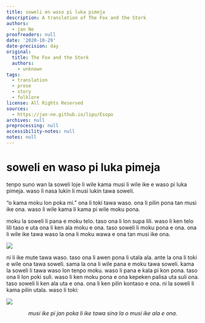 ```yaml
---
title: soweli en waso pi luka pimeja
description: A translation of The Fox and the Stork
authors:
  - jan Ne
proofreaders: null
date: '2020-10-29'
date-precision: day
original:
  title: The Fox and the Stork
  authors:
    - unknown
tags:
  - translation
  - prose
  - story
  - folklore
license: All Rights Reserved
sources:
  - https://jan-ne.github.io/lipu/Esopo
archives: null
preprocessing: null
accessibility-notes: null
notes: null
---
```


# soweli en waso pi luka pimeja

tenpo suno wan la soweli loje li wile kama musi li wile ike e waso pi luka pimeja. waso li nasa lukin li musi lukin tawa soweli.

“o kama moku lon poka mi.” ona li toki tawa waso. ona li pilin pona tan musi ike ona. waso li wile kama li kama pi wile moku pona.

moku la soweli li pana e moku telo. taso ona li lon supa lili. waso li ken telo lili taso e uta ona li ken ala moku e ona. taso soweli li moku pona e ona. ona li wile ike tawa waso la ona li moku wawa e ona tan musi ike ona.

![](https://jan-ne.github.io/lipu/Esopo/soweli_en_waso_pi_luka_pimeja.jpg)

ni li ike mute tawa waso. taso ona li awen pona li utala ala. ante la ona li toki e wile ona tawa soweli. sama la ona li wile pana e moku tawa soweli. kama la soweli li tawa waso lon tenpo moku. waso li pana e kala pi kon pona. taso ona li lon poki suli. waso li ken moku pona e ona kepeken palisa uta suli ona. taso soweli li ken ala uta e ona. ona li ken pilin kontaso e ona. ni la soweli li kama pilin utala. waso li toki:

![](https://jan-ne.github.io/lipu/Esopo/soweli_en_waso_pi_luka_pimeja2.jpg)

*<p style="text-align: center;">musi ike pi jan poka li ike tawa sina la o musi ike ala e ona. </p>*